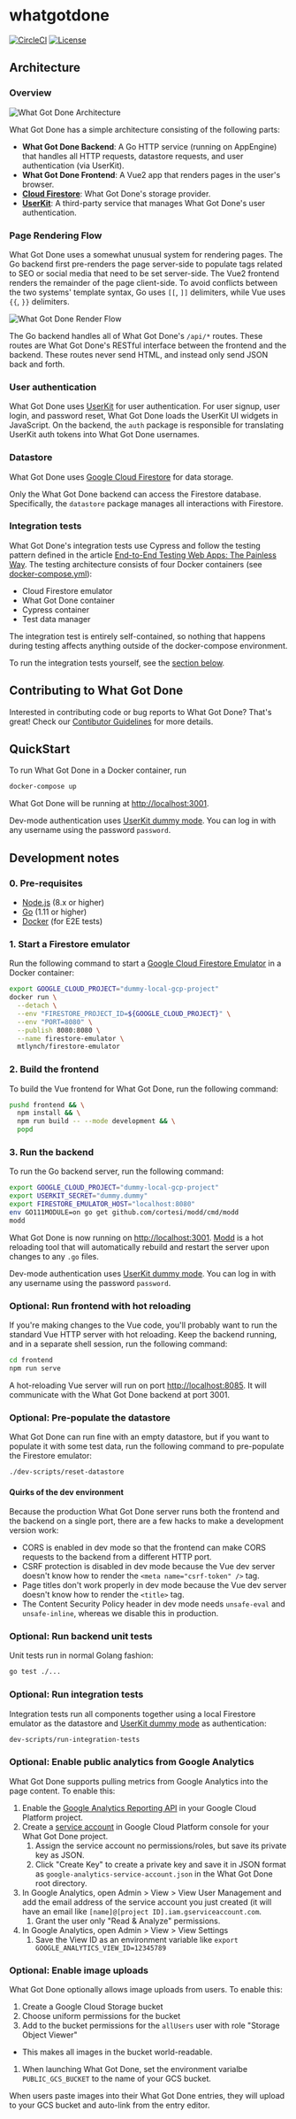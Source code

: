 # whatgotdone

[![CircleCI](https://circleci.com/gh/mtlynch/whatgotdone.svg?style=svg&circle-token=180495ad17cc0343547e430e81d28b66ff87e9f4)](https://circleci.com/gh/mtlynch/whatgotdone) [![License](https://img.shields.io/badge/License-Apache%202.0-blue.svg)](https://opensource.org/licenses/Apache-2.0)

## Architecture

### Overview

![What Got Done Architecture](https://docs.google.com/drawings/d/e/2PACX-1vTolxqMjEtz6ujaM1a3ThkG3Tb1sJbv2O66TGRKVhaqNBoXtFdZjQaf3gS7l-pXbFlg02lPfM9c4foI/pub?w=917&amp;h=696)

What Got Done has a simple architecture consisting of the following parts:

* **What Got Done Backend**: A Go HTTP service (running on AppEngine) that handles all HTTP requests, datastore requests, and user authentication (via UserKit).
* **What Got Done Frontend**: A Vue2 app that renders pages in the user's browser.
* [**Cloud Firestore**](https://cloud.google.com/firestore/): What Got Done's storage provider.
* [**UserKit**](https://userkit.io): A third-party service that manages What Got Done's user authentication.

### Page Rendering Flow

What Got Done uses a somewhat unusual system for rendering pages. The Go backend first pre-renders the page server-side to populate tags related to SEO or social media that need to be set server-side. The Vue2 frontend renders the remainder of the page client-side. To avoid conflicts between the two systems' template syntax, Go uses `[[`, `]]` delimiters, while Vue uses `{{`, `}}` delimiters.

![What Got Done Render Flow](https://docs.google.com/drawings/d/e/2PACX-1vRqxoblMAAhrmI2xY_BEFmN3TRry7QdKvBOAK-1muJ79EJlJWwk1jS5t13vpjB7Kwbaf711ROMxG_cY/pub?w=1127&amp;h=1262)

The Go backend handles all of What Got Done's `/api/*` routes. These routes are What Got Done's RESTful interface between the frontend and the backend. These routes never send HTML, and instead only send JSON back and forth.

### User authentication

What Got Done uses [UserKit](https://docs.userkit.io/) for user authentication. For user signup, user login, and password reset, What Got Done loads the UserKit UI widgets in JavaScript. On the backend, the `auth` package is responsible for translating UserKit auth tokens into What Got Done usernames.

### Datastore

What Got Done uses [Google Cloud Firestore](https://firebase.google.com/docs/firestore) for data storage.

Only the What Got Done backend can access the Firestore database. Specifically, the `datastore` package manages all interactions with Firestore.

### Integration tests

What Got Done's integration tests use Cypress and follow the testing pattern defined in the article [End-to-End Testing Web Apps: The Painless Way](https://mtlynch.io/painless-web-app-testing/). The testing architecture consists of four Docker containers (see [docker-compose.yml](https://github.com/mtlynch/whatgotdone/blob/master/integration/docker-compose.yml)):

* Cloud Firestore emulator
* What Got Done container
* Cypress container
* Test data manager

The integration test is entirely self-contained, so nothing that happens during testing affects anything outside of the docker-compose environment.

To run the integration tests yourself, see the [section below](#optional-run-integration-tests).

## Contributing to What Got Done

Interested in contributing code or bug reports to What Got Done? That's great! Check our [Contibutor Guidelines](https://github.com/mtlynch/whatgotdone/blob/master/CONTRIBUTING.md) for more details.

## QuickStart

To run What Got Done in a Docker container, run

```bash
docker-compose up
```

What Got Done will be running at [http://localhost:3001](http://localhost:3001).

Dev-mode authentication uses [UserKit dummy mode](https://docs.userkit.io/docs/dummy-mode). You can log in with any username using the password `password`.

## Development notes

### 0. Pre-requisites

* [Node.js](https://nodejs.org/) (8.x or higher)
* [Go](https://golang.org/dl/) (1.11 or higher)
* [Docker](https://www.docker.com/) (for E2E tests)

### 1. Start a Firestore emulator

Run the following command to start a [Google Cloud Firestore Emulator](https://cloud.google.com/sdk/gcloud/reference/beta/emulators/firestore/) in a Docker container:

```bash
export GOOGLE_CLOUD_PROJECT="dummy-local-gcp-project"
docker run \
  --detach \
  --env "FIRESTORE_PROJECT_ID=${GOOGLE_CLOUD_PROJECT}" \
  --env "PORT=8080" \
  --publish 8080:8080 \
  --name firestore-emulator \
  mtlynch/firestore-emulator
```

### 2. Build the frontend

To build the Vue frontend for What Got Done, run the following command:

```bash
pushd frontend && \
  npm install && \
  npm run build -- --mode development && \
  popd
```

### 3. Run the backend

To run the Go backend server, run the following command:

```bash
export GOOGLE_CLOUD_PROJECT="dummy-local-gcp-project"
export USERKIT_SECRET="dummy.dummy"
export FIRESTORE_EMULATOR_HOST="localhost:8080"
env GO111MODULE=on go get github.com/cortesi/modd/cmd/modd
modd
```

What Got Done is now running on [http://localhost:3001](http://localhost:3001). [Modd](https://github.com/cortesi/modd) is a hot reloading tool that will automatically rebuild and restart the server upon changes to any `.go` files.

Dev-mode authentication uses [UserKit dummy mode](https://docs.userkit.io/docs/dummy-mode). You can log in with any username using the password `password`.

### Optional: Run frontend with hot reloading

If you're making changes to the Vue code, you'll probably want to run the standard Vue HTTP server with hot reloading. Keep the backend running, and in a separate shell session, run the following command:

```bash
cd frontend
npm run serve
```

A hot-reloading Vue server will run on port [http://localhost:8085](http://localhost:8085). It will communicate with the What Got Done backend at port 3001.

### Optional: Pre-populate the datastore

What Got Done can run fine with an empty datastore, but if you want to populate it with some test data, run the following command to pre-populate the Firestore emulator:

```bash
./dev-scripts/reset-datastore
```

#### Quirks of the dev environment

Because the production What Got Done server runs both the frontend and the backend on a single port, there are a few hacks to make a development version work:

* CORS is enabled in dev mode so that the frontend can make CORS requests to the backend from a different HTTP port.
* CSRF protection is disabled in dev mode because the Vue dev server doesn't know how to render the `<meta name="csrf-token" />` tag.
* Page titles don't work properly in dev mode because the Vue dev server doesn't know how to render the `<title>` tag.
* The Content Security Policy header in dev mode needs `unsafe-eval` and `unsafe-inline`, whereas we disable this in production.

### Optional: Run backend unit tests

Unit tests run in normal Golang fashion:

```bash
go test ./...
```

### Optional: Run integration tests

Integration tests run all components together using a local Firestore emulator as the datastore and [UserKit dummy mode](https://docs.userkit.io/docs/dummy-mode) as authentication:

```bash
dev-scripts/run-integration-tests
```

### Optional: Enable public analytics from Google Analytics

What Got Done supports pulling metrics from Google Analytics into the page content. To enable this:

1. Enable the [Google Analytics Reporting API](https://console.cloud.google.com/apis/library/analyticsreporting.googleapis.com) in your Google Cloud Platform project.
1. Create a [service account](https://console.cloud.google.com/iam-admin/serviceaccounts) in Google Cloud Platform console for your What Got Done project.
   1. Assign the service account no permissions/roles, but save its private key as JSON.
   1. Click "Create Key" to create a private key and save it in JSON format as `google-analytics-service-account.json` in the What Got Done root directory.
1. In Google Analytics, open Admin > View > View User Management and add the email address of the service account you just created (it will have an email like `[name]@[project ID].iam.gserviceaccount.com`.
   1. Grant the user only "Read & Analyze" permissions.
1. In Google Analytics, open Admin > View > View Settings
   1. Save the View ID as an environment variable like `export GOOGLE_ANALYTICS_VIEW_ID=12345789`

### Optional: Enable image uploads

What Got Done optionally allows image uploads from users. To enable this:

1. Create a Google Cloud Storage bucket
1. Choose uniform permissions for the bucket
1. Add to the bucket permissions for the `allUsers` user with role "Storage Object Viewer"
  * This makes all images in the bucket world-readable.
1. When launching What Got Done, set the environment varialbe `PUBLIC_GCS_BUCKET` to the name of your GCS bucket.

When users paste images into their What Got Done entries, they will upload to your GCS bucket and auto-link from the entry editor.
